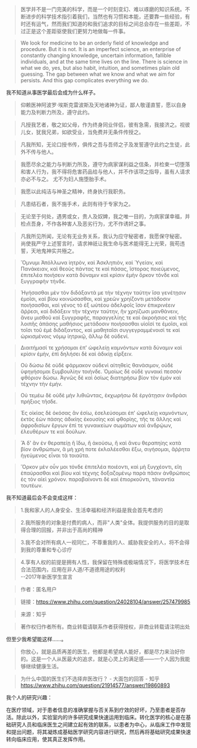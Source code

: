 > 医学并不是一门完美的科学，而是一个时刻变幻、难以琢磨的知识系统。不断进步的科学技术指引着我们，当然也有习惯和本能，还要靠一些经验，有时还有运气，然而我们知道的和我们追求的目标之间总会存在一些差距，不过正是这个差距驱使我们更努力地做每一件事。

> We look for medicine to be an orderly field of knowledge and procedure. But it is not. It is an imperfect science, an enterprise of constantly changing knowledge, uncertain information, fallible individuals, and at the same time lives on the line. There is science in what we do, yes, but also habit, intuition, and sometimes plain old guessing. The gap between what we know and what we aim for persists. And this gap complicates everything we do.

我不知道从事医学最后会成为什么样子。

>    仰赖医神阿波罗·埃斯克雷波斯及天地诸神为证，鄙人敬谨直誓，愿以自身能力及判断力所及，遵守此约。

>    凡授我艺者，敬之如父母，作为终身同业伴侣，彼有急需，我接济之。视彼儿女，犹我兄弟，如欲受业，当免费并无条件传授之。

>    凡我所知，无论口授书传，俱传之吾与吾师之子及发誓遵守此约之生徒，此外不传与他人。

>    我愿尽余之能力与判断力所及，遵守为病家谋利益之信条，并检柬一切堕落和害人行为，我不得将危害药品给与他人，并不作该项之指导，虽有人请求亦必不与之。
>    尤不为妇人施堕胎手术。

>    我愿以此纯洁与神圣之精神，终身执行我职务。

>    凡患结石者，我不施手术，此则有待于专家为之。

>    无论至于何处，遇男或女，贵人及奴婢，我之唯一目的，为病家谋幸福，并检点吾身，不作各种害人及恶劣行为，尤不作诱奸之事。

>    凡我所见所闻，无论有无业务关系，我认为应守秘密者，我愿保守秘密。
    尚使我严守上述誓言时，请求神祇让我生命与医术能得无上光荣，我苟违誓，天地鬼神实共殛之。


> Ὄμνυμι Ἀπόλλωνα ἰητρὸν, καὶ Ἀσκληπιὸν, καὶ Ὑγείαν, καὶ Πανάκειαν, καὶ θεοὺς πάντας τε καὶ πάσας, ἵστορας ποιεύμενος, ἐπιτελέα ποιήσειν κατὰ δύναμιν καὶ κρίσιν ἐμὴν ὅρκον τόνδε καὶ ξυγγραφὴν τήνδε.

> Ἡγήσασθαι μὲν τὸν διδάξαντά με τὴν τέχνην ταύτην ἴσα γενέτῃσιν ἐμοῖσι, καὶ βίου κοινώσασθαι, καὶ χρεῶν χρηίζοντι μετάδοσιν ποιήσασθαι, καὶ γένος τὸ ἐξ ωὐτέου ἀδελφοῖς ἴσον ἐπικρινέειν ἄῤῥεσι, καὶ διδάξειν τὴν τέχνην ταύτην, ἢν χρηίζωσι μανθάνειν, ἄνευ μισθοῦ καὶ ξυγγραφῆς, παραγγελίης τε καὶ ἀκροήσιος καὶ τῆς λοιπῆς ἁπάσης μαθήσιος μετάδοσιν ποιήσασθαι υἱοῖσί τε ἐμοῖσι, καὶ τοῖσι τοῦ ἐμὲ διδάξαντος, καὶ μαθηταῖσι συγγεγραμμένοισί τε καὶ ὡρκισμένοις νόμῳ ἰητρικῷ, ἄλλῳ δὲ οὐδενί.

> Διαιτήμασί τε χρήσομαι ἐπ' ὠφελείῃ καμνόντων κατὰ δύναμιν καὶ κρίσιν ἐμὴν, ἐπὶ δηλήσει δὲ καὶ ἀδικίῃ εἴρξειν.

> Οὐ δώσω δὲ οὐδὲ φάρμακον οὐδενὶ αἰτηθεὶς θανάσιμον, οὐδὲ ὑφηγήσομαι ξυμβουλίην τοιήνδε. Ὁμοίως δὲ οὐδὲ γυναικὶ πεσσὸν φθόριον δώσω. Ἁγνῶς δὲ καὶ ὁσίως διατηρήσω βίον τὸν ἐμὸν καὶ τέχνην τὴν ἐμήν.

> Οὐ τεμέω δὲ οὐδὲ μὴν λιθιῶντας, ἐκχωρήσω δὲ ἐργάτῃσιν ἀνδράσι πρήξιος τῆσδε.

> Ἐς οἰκίας δὲ ὁκόσας ἂν ἐσίω, ἐσελεύσομαι ἐπ' ὠφελείῃ καμνόντων, ἐκτὸς ἐὼν πάσης ἀδικίης ἑκουσίης καὶ φθορίης, τῆς τε ἄλλης καὶ ἀφροδισίων ἔργων ἐπί τε γυναικείων σωμάτων καὶ ἀνδρῴων, ἐλευθέρων τε καὶ δούλων.

> Ἃ δ' ἂν ἐν θεραπείῃ ἢ ἴδω, ἢ ἀκούσω, ἢ καὶ ἄνευ θεραπηίης κατὰ βίον ἀνθρώπων, ἃ μὴ χρή ποτε ἐκλαλέεσθαι ἔξω, σιγήσομαι, ἄῤῥητα ἡγεύμενος εἶναι τὰ τοιαῦτα.

> Ὅρκον μὲν οὖν μοι τόνδε ἐπιτελέα ποιέοντι, καὶ μὴ ξυγχέοντι, εἴη ἐπαύρασθαι καὶ βίου καὶ τέχνης δοξαζομένῳ παρὰ πᾶσιν ἀνθρώποις ἐς τὸν αἰεὶ χρόνον. παραβαίνοντι δὲ καὶ ἐπιορκοῦντι, τἀναντία τουτέων.

我不知道最后会不会变成这样：

> 1.我和家人的人身安全、生活幸福和经济利益是我会首先考虑的

> 2.我所服务的对象是付费的病人，而非"人类"全体。我提供服务的目的是取得合理的回报，并非出于高尚的精神

> 3.我不会对所有病人一视同仁，不尊重我的人、威胁我安全的人，将不会得到我的尊重和专心诊疗

> 4.享有人权的前提是拥有人性，我保留在特殊或极端情况下，将医学技术在合法范围内，应用在非人道/不道德用途的权利                                        
 --2017年新医学生宣言

> 作者：匿名用户

> 链接：https://www.zhihu.com/question/24028104/answer/257479985

> 来源：知乎

> 著作权归作者所有。商业转载请联系作者获得授权，非商业转载请注明出处

但至少我希望能这样……。

> 你放心，就是品质再差的医生，他都是希望病人能好，都是尽力来治好你的。这是一个人从医最大的追求，就是心灵上的满足感——一个人因为我能够继续健康生活。

> 为什么中国的医生们不选择弃医改行？ - 大面包的回答 - 知乎
https://www.zhihu.com/question/21914577/answer/19860893

我个人的研究兴趣：

在医疗领域，对于患者信息的准确掌握与否关系到疗效的好坏，乃至患者是否存活。除此以外，实验室内的许多研究成果快速运用到临床。转化医学的核心是在基础研究人员和临床医生之间建立起有效的联系，以患者为中心，从临床工作中发现和提出问题，将其凝炼成基础医学研究内容进行研究，然后再将基础研究成果快速转向临床应用，使其真正发挥作用。
